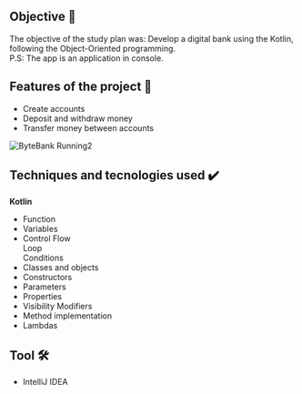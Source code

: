 <h2>  Objective 🎯</h2>
<p> The objective of the study plan was: Develop a digital bank using the Kotlin, following the Object-Oriented programming. <br>
P.S:  The app is an application in console.</p> 
<h2> Features of the project 🔨 </h2>

- Create accounts
- Deposit and withdraw money
- Transfer money between accounts

![ByteBank Running2](https://user-images.githubusercontent.com/97267699/165163129-916b1bbc-bbb6-4bb6-ad0e-7af6dc4247a0.JPG)


<h2>Techniques and tecnologies used ✔️</h2>

<b>Kotlin </b> 

- Function
- Variables  
- Control Flow <br> 
   Loop <br> 
   Conditions  
- Classes and objects
- Constructors
- Parameters
- Properties
- Visibility Modifiers
- Method implementation
- Lambdas



 <h2>  Tool 🛠️ </h2>

- IntelliJ IDEA

